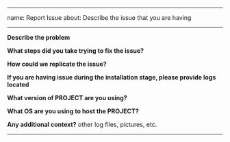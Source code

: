 ***
name: Report Issue
about: Describe the issue that you are having

***

**Describe the problem**

**What steps did you take trying to fix the issue?**

**How could we replicate the issue?**

**If you are having issue during the installation stage, please provide logs located**

**What version of PROJECT are you using?**

**What OS are you using to host the PROJECT?**

**Any additional context?**
other log files, pictures, etc.

***

